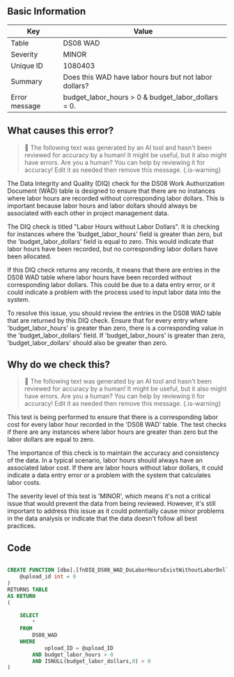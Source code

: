 ## Basic Information
| Key         | Value          |
|-------------|----------------|
| Table       | DS08 WAD |
| Severity    | MINOR |
| Unique ID   | 1080403   |
| Summary     | Does this WAD have labor hours but not labor dollars? |
| Error message | budget_labor_hours > 0 & budget_labor_dollars = 0. |

## What causes this error?

> :robot: The following text was generated by an AI tool and hasn't been reviewed for accuracy by a human! It might be useful, but it also might have errors. Are you a human? You can help by reviewing it for accuracy! Edit it as needed then remove this message.
{.is-warning}

The Data Integrity and Quality (DIQ) check for the DS08 Work Authorization Document (WAD) table is designed to ensure that there are no instances where labor hours are recorded without corresponding labor dollars. This is important because labor hours and labor dollars should always be associated with each other in project management data.

The DIQ check is titled "Labor Hours without Labor Dollars". It is checking for instances where the 'budget_labor_hours' field is greater than zero, but the 'budget_labor_dollars' field is equal to zero. This would indicate that labor hours have been recorded, but no corresponding labor dollars have been allocated.

If this DIQ check returns any records, it means that there are entries in the DS08 WAD table where labor hours have been recorded without corresponding labor dollars. This could be due to a data entry error, or it could indicate a problem with the process used to input labor data into the system.

To resolve this issue, you should review the entries in the DS08 WAD table that are returned by this DIQ check. Ensure that for every entry where 'budget_labor_hours' is greater than zero, there is a corresponding value in the 'budget_labor_dollars' field. If 'budget_labor_hours' is greater than zero, 'budget_labor_dollars' should also be greater than zero.
## Why do we check this?

> :robot: The following text was generated by an AI tool and hasn't been reviewed for accuracy by a human! It might be useful, but it also might have errors. Are you a human? You can help by reviewing it for accuracy! Edit it as needed then remove this message.
{.is-warning}

This test is being performed to ensure that there is a corresponding labor cost for every labor hour recorded in the 'DS08 WAD' table. The test checks if there are any instances where labor hours are greater than zero but the labor dollars are equal to zero. 

The importance of this check is to maintain the accuracy and consistency of the data. In a typical scenario, labor hours should always have an associated labor cost. If there are labor hours without labor dollars, it could indicate a data entry error or a problem with the system that calculates labor costs. 

The severity level of this test is 'MINOR', which means it's not a critical issue that would prevent the data from being reviewed. However, it's still important to address this issue as it could potentially cause minor problems in the data analysis or indicate that the data doesn't follow all best practices.
## Code

```sql

CREATE FUNCTION [dbo].[fnDIQ_DS08_WAD_DoLaborHoursExistWithoutLaborDollars] (
	@upload_id int = 0
)
RETURNS TABLE
AS RETURN
(
	
	SELECT 
		*
	FROM
		DS08_WAD
	WHERE
			upload_ID = @upload_ID  
		AND budget_labor_hours > 0 
		AND ISNULL(budget_labor_dollars,0) > 0
)
```

